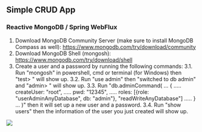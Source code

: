 ## **Simple CRUD App**
### **Reactive MongoDB / Spring WebFlux**

1. Download MongoDB Community Server (make sure to install MongoDB Compass as well):
   https://www.mongodb.com/try/download/community
2. Download MongoDB Shell (mongosh):
   https://www.mongodb.com/try/download/shell
3. Create a user and a password by running the following commands:
   3.1. Run "mongosh" in powershell, cmd or terminal (for Windows) then "test> " will show up.
   3.2. Run "use admin" then "switched to db admin" and "admin> " will show up.
   3.3. Run "db.adminCommand(
        ... {
        ..... createUser: "root",
        ..... pwd: "12345",
        ..... roles: [{role: "userAdminAnyDatabase", db: "admin"}, "readWriteAnyDatabase"]
        ..... }
        ... )" then it will set up a new user and a password.
   3.4. Run "show users" then the information of the user you just created will show up.

<img src="https://res.cloudinary.com/practicaldev/image/fetch/s--ccinfBnG--/c_limit%2Cf_auto%2Cfl_progressive%2Cq_auto%2Cw_880/https://dev-to-uploads.s3.amazonaws.com/i/d46ng9w6g19okbl2jbmz.png"/>
